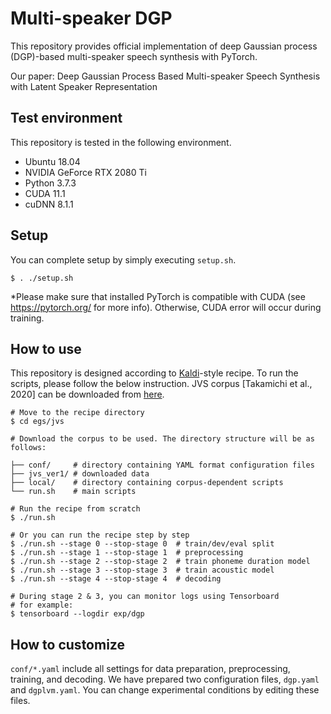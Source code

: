 # Multi-speaker DGP
This repository provides official implementation of deep Gaussian process (DGP)-based multi-speaker speech synthesis with PyTorch.

Our paper: Deep Gaussian Process Based Multi-speaker Speech Synthesis with Latent Speaker Representation

## Test environment
This repository is tested in the following environment.
- Ubuntu 18.04
- NVIDIA GeForce RTX 2080 Ti
- Python 3.7.3
- CUDA 11.1
- cuDNN 8.1.1

## Setup
You can complete setup by simply executing `setup.sh`.
```
$ . ./setup.sh
```
*Please make sure that installed PyTorch is compatible with CUDA (see https://pytorch.org/ for more info).
Otherwise, CUDA error will occur during training.

## How to use
This repository is designed according to [Kaldi](https://github.com/kaldi-asr/kaldi)-style recipe.
To run the scripts, please follow the below instruction.
JVS corpus [Takamichi et al., 2020] can be downloaded from [here](https://drive.google.com/file/d/19oAw8wWn3Y7z6CKChRdAyGOB9yupL_Xt/view). 
```
# Move to the recipe directory
$ cd egs/jvs

# Download the corpus to be used. The directory structure will be as follows:

├── conf/     # directory containing YAML format configuration files
├── jvs_ver1/ # downloaded data
├── local/    # directory containing corpus-dependent scripts
└── run.sh    # main scripts

# Run the recipe from scratch
$ ./run.sh

# Or you can run the recipe step by step
$ ./run.sh --stage 0 --stop-stage 0  # train/dev/eval split
$ ./run.sh --stage 1 --stop-stage 1  # preprocessing
$ ./run.sh --stage 2 --stop-stage 2  # train phoneme duration model
$ ./run.sh --stage 3 --stop-stage 3  # train acoustic model
$ ./run.sh --stage 4 --stop-stage 4  # decoding

# During stage 2 & 3, you can monitor logs using Tensorboard
# for example:
$ tensorboard --logdir exp/dgp
```

## How to customize
`conf/*.yaml` include all settings for data preparation, preprocessing, training, and decoding.
We have prepared two configuration files, `dgp.yaml` and `dgplvm.yaml`.
You can change experimental conditions by editing these files.
